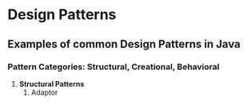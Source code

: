 # Design Patterns   
## Examples of common Design Patterns in Java

### Pattern Categories: Structural, Creational, Behavioral
1. **Structural Patterns**
   1. Adaptor
